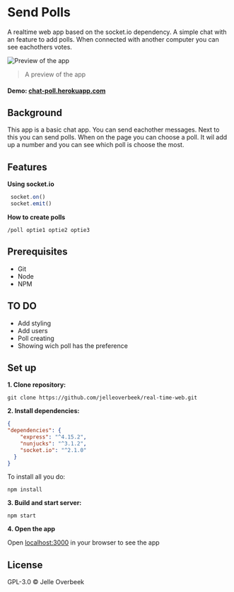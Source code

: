 # Send Polls

A realtime web app based on the socket.io dependency. A simple chat with an feature to add polls. When connected with another computer you can see eachothers votes.

![Preview of the app](https://d.pr/i/JoMJBb+)
> A preview of the app



#### Demo: [chat-poll.herokuapp.com](https://chat-poll.herokuapp.com/)



## Background

This app is a basic chat app. You can send eachother messages. Next to this you can send polls. When on the page you can choose a poll. It wil add up a number and you can see which poll is choose the most.

## Features

**Using socket.io**
```javascript
 socket.on()
 socket.emit()
```

**How to create polls**
```
/poll optie1 optie2 optie3
```

## Prerequisites
* Git
* Node
* NPM

## TO DO

* Add styling
* Add users
* Poll creating
* Showing wich poll has the preference

## Set up
**1. Clone repository:**
```
git clone https://github.com/jelleoverbeek/real-time-web.git
```
**2. Install dependencies:**
```json
{
"dependencies": {
    "express": "^4.15.2",
    "nunjucks": "^3.1.2",
    "socket.io": "^2.1.0"
  }
} 
```

To install all you do:
```
npm install
```

**3. Build and start server:**
```
npm start
```

**4. Open the app**

Open [localhost:3000](localhost:3000) in your browser to see the app

## License
GPL-3.0 © Jelle Overbeek